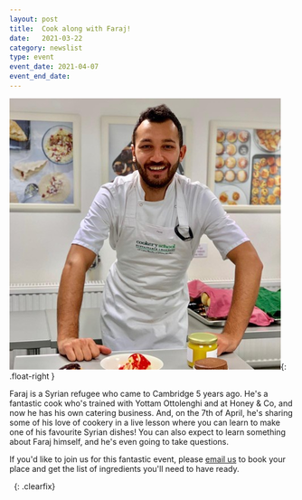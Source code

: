 ```yaml
---
layout: post
title:  Cook along with Faraj!
date:   2021-03-22
category: newslist
type: event
event_date: 2021-04-07
event_end_date:
---
```


![Faraj smiling in his chef's apron](/images/2021-03-22-faraj-480.jpg){: .float-right }

Faraj is a Syrian refugee who came to Cambridge 5 years ago. He's a fantastic cook who's trained with Yottam Ottolenghi and at Honey & Co, and now he has his own catering business. And, on the 7th of April, he's sharing some of his love of cookery in a live lesson where you can learn to make one of his favourite Syrian dishes! You can also expect to learn something about Faraj himself, and he's even going to take questions.

If you'd like to join us for this fantastic event, please [email us](mailto:admin@cambridgerefugees.org) to book your place and get the list of ingredients you'll need to have ready.

&nbsp;
{: .clearfix}
